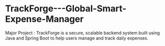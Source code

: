 # TrackForge---Global-Smart-Expense-Manager
Major Project : TrackForge is a secure, scalable backend system built using Java and Spring Boot to help users manage and track daily expenses.

